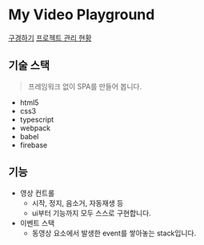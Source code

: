 # My Video Playground

[구경하기](https://baba-video-playground.web.app)
[프로젝트 관리 현황](https://trello.com/b/8k4zuHzx/baba-video-playground)

## 기술 스택
> 프레임워크 없이 SPA를 만들어 봅니다.
- html5
- css3
- typescript
- webpack
- babel
- firebase

## 기능
- 영상 컨트롤
  - 시작, 정지, 음소거, 자동재생 등
  - ui부터 기능까지 모두 스스로 구현합니다.
- 이벤트 스택
  - 동영상 요소에서 발생한 event를 쌓아놓는 stack입니다.